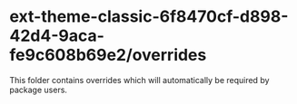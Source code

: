# ext-theme-classic-6f8470cf-d898-42d4-9aca-fe9c608b69e2/overrides

This folder contains overrides which will automatically be required by package users.
